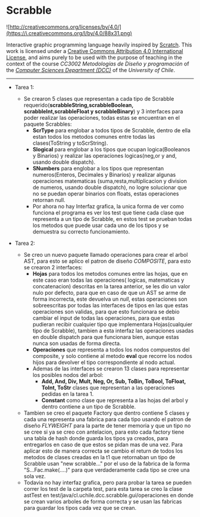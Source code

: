 # Scrabble

![http://creativecommons.org/licenses/by/4.0/](https://i.creativecommons.org/l/by/4.0/88x31.png)

Interactive graphic programming language heavily inspired by 
[Scratch](https://scratch.mit.edu).
This work is licensed under a
[Creative Commons Attribution 4.0 International License](http://creativecommons.org/licenses/by/4.0/), 
and aims purely to be used with the purpose of teaching in the context of the course 
_CC3002 Metodologías de Diseño y programación_ of the 
[_Computer Sciences Department (DCC)_](https://www.dcc.uchile.cl) of the 
_University of Chile_.

---

* Tarea 1:
    * Se crearon 5 clases que representan a cada tipo de Scrabble requerido(__scrabbleString,scrabbleBoolean,
      scrabbleInt,scrabbleFloat y scrabbleBinary__) y 3 interfaces para poder realizar las operaciones, todas estas se encuentran en el paquete Scrabbles:
        * __ScrType__ para englobar a todos tipos de Scrabble, dentro de ella estan todos los metodos comunes 
          entre todas las clases(ToString y toScrString).
        * __Slogical__ para englobar a los tipos que ocupan logica(Booleanos y Binarios) y realizar las operaciones logicas(neg,or y and, usando double dispatch).
        * __SNumbers__ para englobar a los tipos que representan numeros(Enteros, Decimales y Binarios) y realizar algunas operaciones matematicas
          (suma,resta,multiplicacion y division de numeros, usando double dispatch), 
          no logre solucionar que no se puedan operar binarios con floats,
        estas operaciones retornan null.
        * Por ahora no hay Interfaz grafica, la unica forma de ver como funciona el programa es ver los test que tiene cada
        clase que representa a un tipo de Scrabble, en estos test se prueban todas los metodos que puede usar cada uno de los tipos y
          se demuestra su correcto funcionamiento.
          
* Tarea 2:
    * Se creo un nuevo paquete llamado operaciones para crear el arbol AST, para esto se aplico el patron de 
      diseño _COMPOSITE_, para esto se crearon 2 interfaces:
        * __Hojas__ para todos los metodos comunes entre las hojas, que en este caso eran todas las operaciones(
          logicas, matematicas y concatenacion) descritas en la tarea anterior, se les dio un valor nulo por defecto,
          para que en caso de que un AST se arme de forma incorrecta, este devuelva un _null_, estas operaciones son sobreescritas
          por todas las interfaces de tipos en las que estas operaciones son validas, para que esto funcionara se debio cambiar el input
          de todas las operaciones, para que estas pudieran recibir cualquier tipo que implementara Hojas(cualquier tipo de Scrabble),
          tambien a esta interfaz las operaciones usadas en double dispatch para que funcionara bien, aunque estas nunca son usadas de forma directa.
        * __Operaciones__ que representa a todos los nodos compuestos del composite, y solo contiene al metodo __eval__ que recorre los nodos hijos para
        devolver el tipo correspondiente al nodo actual.
        * Ademas de las interfaces se crearon 13 clases para representar los posibles nodos del arbol:
            * __Add, And, Div, Mult, Neg, Or, Sub, ToBin, ToBool, ToFloat, ToInt, ToStr__ clases que representan a las operaciones pedidas en la tarea 1.
            * __Constant__ como clase que representa a las hojas del arbol y dentro contiene a un tipo de Scrabble.
    * Tambien se creo el paquete Factory que dentro contiene 5 clases y cada una representa una fabrica para cada tipo usando el patron
    de diseño _FLYWEIGHT_ para la parte de tener memoria y que un tipo no se cree si ya se creo con antelacion, para esto cada factory
      tiene una tabla de hash donde guarda los tipos ya creados, para entregarlos en caso de que estos  se pidan mas de una vez. Para
      aplicar esto de manera correcta se cambio el return de todos los metodos de clases creadas en la t1 que retornaban un tipo de Scrabble
      usan "new scrabble..." por el uso de la fabrica de la forma "S...Fac.make(....)" para que verdaderamente cada tipo se cree una sola vez.
    * Todavia no hay interfaz grafica, pero para probar la tarea se pueden correr los test de la carpeta test, para esta tarea se 
    creo la clase astTest en test/java/cl.uchile.dcc.scrabble.gui/operaciones en donde se crean varios arboles de forma correcta y 
      se usan las fabricas para guardar los tipos cada vez que se crean.